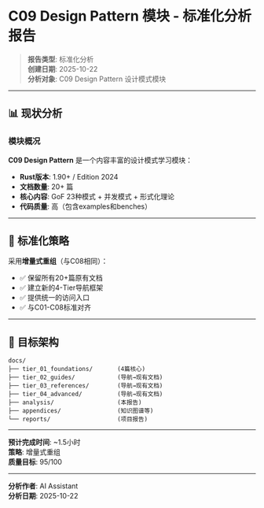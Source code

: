 # C09 Design Pattern 模块 - 标准化分析报告

> **报告类型**: 标准化分析  
> **创建日期**: 2025-10-22  
> **分析对象**: C09 Design Pattern 设计模式模块

---

## 📊 现状分析

### 模块概况

**C09 Design Pattern** 是一个内容丰富的设计模式学习模块：

- **Rust版本**: 1.90+ / Edition 2024
- **文档数量**: 20+ 篇
- **核心内容**: GoF 23种模式 + 并发模式 + 形式化理论
- **代码质量**: 高（包含examples和benches）

---

## 🎯 标准化策略

采用**增量式重组**（与C08相同）：

- ✅ 保留所有20+篇原有文档
- ✅ 建立新的4-Tier导航框架
- ✅ 提供统一的访问入口
- ✅ 与C01-C08标准对齐

---

## 📁 目标架构

```text
docs/
├── tier_01_foundations/       (4篇核心)
├── tier_02_guides/            (导航→现有文档)
├── tier_03_references/        (导航→现有文档)
├── tier_04_advanced/          (导航→现有文档)
├── analysis/                  (本报告)
├── appendices/                (知识图谱等)
└── reports/                   (项目报告)
```

---

**预计完成时间**: ~1.5小时  
**策略**: 增量式重组  
**质量目标**: 95/100

---

**分析作者**: AI Assistant  
**分析日期**: 2025-10-22
